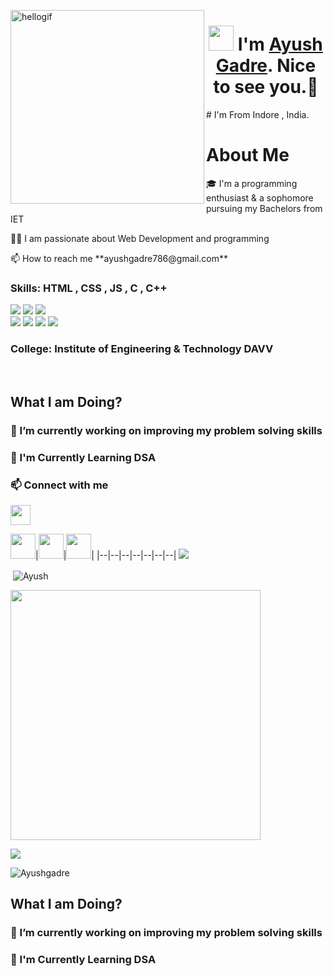 <p>
 <img align="left" src="https://user-images.githubusercontent.com/67560900/107698101-10797e00-6cda-11eb-8357-b7808d66151a.gif" width="310px" alt="hellogif">
</p>
<h1 align="center"> <img src="https://raw.githubusercontent.com/ShahriarShafin/ShahriarShafin/main/Assets/hi.gif" width="40px"/>  I'm <a href="https://github.com/Ayushgadre" target="_blank">Ayush Gadre</a>. Nice to see you.🤗 </h1> 
 # I'm From Indore , India.


<h1>About Me</h1>

<p>
🎓 I'm a programming enthusiast & a sophomore pursuing my Bachelors from IET </p>
<p>
👨‍💻 I am passionate about Web Development and programming </p>
<p>📫 How to reach me **ayushgadre786@gmail.com**</p>


<h3> Skills: HTML , CSS , JS , C , C++ </h3>
<span>
<img src="https://img.shields.io/badge/html5%20-%23E34F26.svg?&style=for-the-badge&logo=html5&logoColor=white"/>
<img src="https://img.shields.io/badge/css3%20-%231572B6.svg?&style=for-the-badge&logo=css3&logoColor=white"/>
<img src="https://img.shields.io/badge/javascript%20-%23323330.svg?&style=for-the-badge&logo=javascript&logoColor=%23F7DF1E"/>
<br>
<span>
<img src="https://img.shields.io/badge/C-00599C?style=for-the-badge&logo=c&logoColor=white "/>
<img src="https://img.shields.io/badge/C%2B%2B-00599C?style=for-the-badge&logo=c%2B%2B&logoColor=white "/>

<img src="https://img.shields.io/badge/git%20-%23404d59.svg?&style=for-the-badge&logo=git&logoColor=white"/>
<img src="https://img.shields.io/badge/github%20-%23121011.svg?&style=for-the-badge&logo=github&logoColor=white"/></span>
<br>
</span>

<h3> College: Institute of Engineering & Technology DAVV </h3> <br />


<h2 align="left"> What I am Doing? </h2>


<h3>🔭 I’m currently working on improving my problem solving skills<h3>

<h3>📑 I'm Currently Learning DSA </h3>



### 📫 Connect with me
<img align="center" src="https://raw.githubusercontent.com/ShahriarShafin/ShahriarShafin/main/Assets/handshake.gif" height="32px">
 
<a href="mailto:ayushgadre786@gmail.com"><img src="https://image.flaticon.com/icons/svg/281/281769.svg" width="40"></a>|<a href="https://www.linkedin.com/in/ayushgadre/"><img src="https://cdn2.iconfinder.com/data/icons/social-media-2285/512/1_Linkedin_unofficial_colored_svg-128.png" width="40"></a>|<a href="https://twitter.com/ayush_gadre"><img src="https://cdn2.iconfinder.com/data/icons/social-media-2285/512/1_Twitter3_colored_svg-128.png" width="40"></a>|<a href="https://www.instagram.com/ayush__gadre/"><img ></a>
|--|--|--|--|--|--|--|
![](https://activity-graph.herokuapp.com/graph?username=SunitRoy2703&theme=react-dark&hide_border=true&area=true)
 
<p>&nbsp;<img align="center" src="https://github-readme-stats.vercel.app/api?username=Ayushgadre&show_icons=true&locale=en" alt="Ayush" /></p>
<img align="center" src="https://github-readme-streak-stats.herokuapp.com/?user=sunitroy2703" width="400px">



![](https://activity-graph.herokuapp.com/graph?username=Ayushgadre&theme=react-dark&hide_border=true&area=true)




<p align="left"> <img src="https://komarev.com/ghpvc/?username=Ayushgadre-06&label=Profile%20views&color=0e75b6&style=flat" alt="Ayushgadre"> </p>



<h2 align="left"> What I am Doing? </h2>


<h3>🔭 I’m currently working on improving my problem solving skills<h3>

<h3>📑 I'm Currently Learning DSA </h3>
